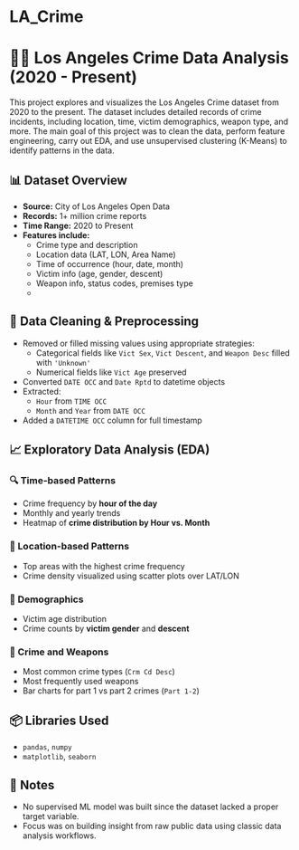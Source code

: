 # LA_Crime

# 🕵️‍♂️ Los Angeles Crime Data Analysis (2020 - Present)

This project explores and visualizes the Los Angeles Crime dataset from 2020 to the present. The dataset includes detailed records of crime incidents, including location, time, victim demographics, weapon type, and more. The main goal of this project was to clean the data, perform feature engineering, carry out EDA, and use unsupervised clustering (K-Means) to identify patterns in the data.


## 📊 Dataset Overview

- **Source:** City of Los Angeles Open Data
- **Records:** 1+ million crime reports
- **Time Range:** 2020 to Present
- **Features include:**
  - Crime type and description
  - Location data (LAT, LON, Area Name)
  - Time of occurrence (hour, date, month)
  - Victim info (age, gender, descent)
  - Weapon info, status codes, premises type
  - 

## 🧹 Data Cleaning & Preprocessing

- Removed or filled missing values using appropriate strategies:
  - Categorical fields like `Vict Sex`, `Vict Descent`, and `Weapon Desc` filled with `'Unknown'`
  - Numerical fields like `Vict Age` preserved
- Converted `DATE OCC` and `Date Rptd` to datetime objects
- Extracted:
  - `Hour` from `TIME OCC`
  - `Month` and `Year` from `DATE OCC`
- Added a `DATETIME OCC` column for full timestamp



## 📈 Exploratory Data Analysis (EDA)

### 🔍 Time-based Patterns
- Crime frequency by **hour of the day**
- Monthly and yearly trends
- Heatmap of **crime distribution by Hour vs. Month**

### 📍 Location-based Patterns
- Top areas with the highest crime frequency
- Crime density visualized using scatter plots over LAT/LON

### 🚻 Demographics
- Victim age distribution
- Crime counts by **victim gender** and **descent**

### 🔫 Crime and Weapons
- Most common crime types (`Crm Cd Desc`)
- Most frequently used weapons
- Bar charts for part 1 vs part 2 crimes (`Part 1-2`)


## 📦 Libraries Used

- `pandas`, `numpy`
- `matplotlib`, `seaborn`


## 📌 Notes

- No supervised ML model was built since the dataset lacked a proper target variable.
- Focus was on building insight from raw public data using classic data analysis workflows.

